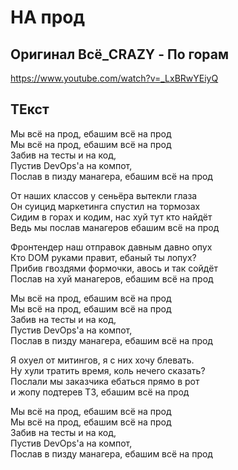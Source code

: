 # НА прод
## Оригинал Всё_CRAZY - По горам  
https://www.youtube.com/watch?v=_LxBRwYEiyQ

## ТЕкст

Мы всё на прод, ебашим  всё на прод  
Мы всё на прод, ебашим всё на прод  
Забив на тесты и на код,  
Пустив DevOps'а на компот,  
Послав в пизду манагера, ебашим всё на прод  

От наших классов у сеньёра вытекли глаза  
Он суицид маркетинга спустил на тормозах  
Сидим в горах и кодим, нас хуй тут кто найдёт  
Ведь мы послав манагеров ебашим всё на прод  

Фронтендер наш отправок давным давно опух  
Кто DOM руками правит, ебаный ты лопух?  
Прибив гвоздями формочки, авось и так сойдёт  
Послав на хуй манагеров, ебашим всё на прод  

Мы всё на прод, ебашим  всё на прод  
Мы всё на прод, ебашим всё на прод  
Забив на тесты и на код,  
Пустив DevOps'а на компот,  
Послав в пизду манагера, ебашим всё на прод  

Я охуел от митингов, я с них хочу блевать.  
Ну хули тратить время, коль нечего сказать?  
Послали мы заказчика ебаться прямо в рот  
и жопу подтерев ТЗ, ебашим всё на прод  

Мы всё на прод, ебашим  всё на прод  
Мы всё на прод, ебашим всё на прод  
Забив на тесты и на код,  
Пустив DevOps'а на компот,  
Послав в пизду манагера, ебашим всё на прод  
